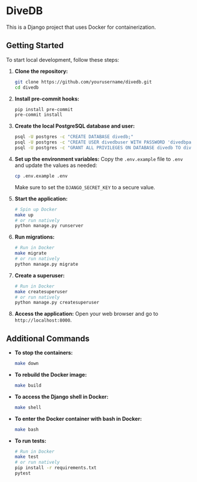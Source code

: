 # DiveDB

This is a Django project that uses Docker for containerization.

## Getting Started

To start local development, follow these steps:

1. **Clone the repository:**
   ```sh
   git clone https://github.com/yourusername/divedb.git
   cd divedb
   ```

1. **Install pre-commit hooks:**
   ```sh
   pip install pre-commit
   pre-commit install
   ```

1. **Create the local PostgreSQL database and user:**
   ```sh
   psql -U postgres -c "CREATE DATABASE divedb;"
   psql -U postgres -c "CREATE USER divedbuser WITH PASSWORD 'divedbpassword';"
   psql -U postgres -c "GRANT ALL PRIVILEGES ON DATABASE divedb TO divedbuser;"
   ```

1. **Set up the environment variables:**
   Copy the `.env.example` file to `.env` and update the values as needed:
   ```sh
   cp .env.example .env
   ```
   Make sure to set the `DJANGO_SECRET_KEY` to a secure value.

1. **Start the application:**
   ```sh
   # Spin up Docker
   make up
   # or run natively
   python manage.py runserver
   ```

1. **Run migrations:**
   ```sh
   # Run in Docker
   make migrate
   # or run natively
   python manage.py migrate
   ```

1. **Create a superuser:**
   ```sh
   # Run in Docker
   make createsuperuser
   # or run natively
   python manage.py createsuperuser
   ```

1. **Access the application:**
   Open your web browser and go to `http://localhost:8000`.

## Additional Commands

- **To stop the containers:**
  ```sh
  make down
  ```

- **To rebuild the Docker image:**
  ```sh
  make build
  ```

- **To access the Django shell in Docker:**
  ```sh
  make shell
  ```

- **To enter the Docker container with bash in Docker:**
  ```sh
  make bash
  ```

- **To run tests:**
  ```sh
  # Run in Docker
  make test
  # or run natively
  pip install -r requirements.txt
  pytest
  ```
